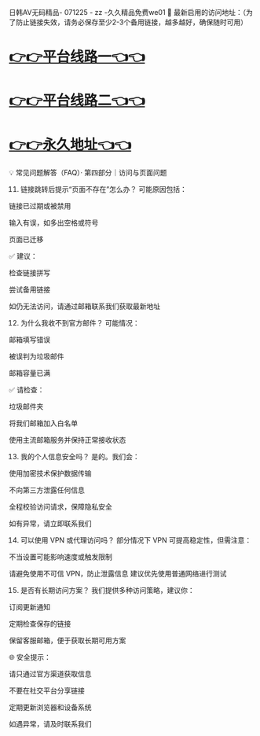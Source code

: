 日韩AV无码精品- 071225 - zz -久久精品免费we01
🌟 最新启用的访问地址：（为了防止链接失效，请务必保存至少2-3个备用链接，越多越好，确保随时可用）

# [👉👉平台线路一👈👈](https://za52.run)

# [👉👉平台线路二👈👈](https://za53.run)

# [👉👉永久地址👈👈](https://za51.run)


💡 常见问题解答（FAQ）· 第四部分｜访问与页面问题

11. 链接跳转后提示“页面不存在”怎么办？
可能原因包括：

链接已过期或被禁用

输入有误，如多出空格或符号

页面已迁移

✅ 建议：

检查链接拼写

尝试备用链接

如仍无法访问，请通过邮箱联系我们获取最新地址

12. 为什么我收不到官方邮件？
可能情况：

邮箱填写错误

被误判为垃圾邮件

邮箱容量已满

✅ 请检查：

垃圾邮件夹

将我们邮箱加入白名单

使用主流邮箱服务并保持正常接收状态

13. 我的个人信息安全吗？
是的。我们会：

使用加密技术保护数据传输

不向第三方泄露任何信息

全程校验访问请求，保障隐私安全

如有异常，请立即联系我们

14. 可以使用 VPN 或代理访问吗？
部分情况下 VPN 可提高稳定性，但需注意：

不当设置可能影响速度或触发限制

请避免使用不可信 VPN，防止泄露信息
建议优先使用普通网络进行测试

15. 是否有长期访问方案？
我们提供多种访问策略，建议你：

订阅更新通知

定期检查保存的链接

保留客服邮箱，便于获取长期可用方案

🌐 安全提示：

请只通过官方渠道获取信息

不要在社交平台分享链接

定期更新浏览器和设备系统

如遇异常，请及时联系我们

